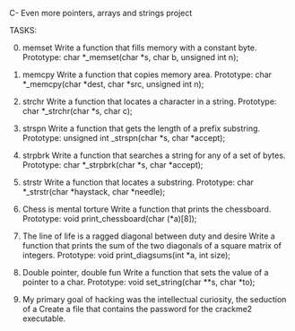 C- Even more pointers, arrays and strings project

TASKS:

0. memset
Write a function that fills memory with a constant byte.
Prototype: char *_memset(char *s, char b, unsigned int n);

1. memcpy
Write a function that copies memory area.
Prototype: char *_memcpy(char *dest, char *src, unsigned int n);

2. strchr
Write a function that locates a character in a string.
Prototype: char *_strchr(char *s, char c);

3. strspn
Write a function that gets the length of a prefix substring.
Prototype: unsigned int _strspn(char *s, char *accept);

4. strpbrk
Write a function that searches a string for any of a set of bytes.
Prototype: char *_strpbrk(char *s, char *accept);

5. strstr
Write a function that locates a substring.
Prototype: char *_strstr(char *haystack, char *needle);

6. Chess is mental torture
Write a function that prints the chessboard.
Prototype: void print_chessboard(char (*a)[8]);

7. The line of life is a ragged diagonal between duty and desire
Write a function that prints the sum of the two diagonals of a square matrix of integers.
Prototype: void print_diagsums(int *a, int size);

8. Double pointer, double fun
Write a function that sets the value of a pointer to a char.
Prototype: void set_string(char **s, char *to);

9. My primary goal of hacking was the intellectual curiosity, the seduction of a
Create a file that contains the password for the crackme2 executable.

